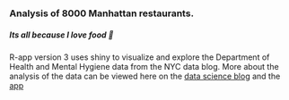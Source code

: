 ### Analysis of 8000 Manhattan restaurants.

##### Its all because I love food  :fork_and_knife:

R-app version 3 uses shiny to visualize and explore the Department of Health and Mental Hygiene data from the NYC data blog. More about the analysis of the data can be viewed here on the [data science blog](https://blog.nycdatascience.com/student-works/r-shiny/a-dish-to-die-for/)
and the [app](https://tariqkhaleeq.shinyapps.io/r-app3/)

